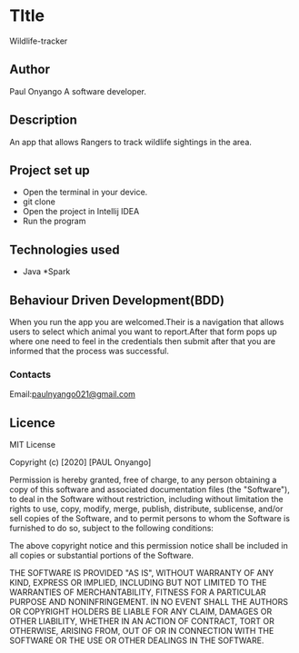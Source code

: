 # TItle
 Wildlife-tracker

 ## Author
 Paul Onyango
 A software developer.


## Description
 An app that allows Rangers to track wildlife sightings in the area.

## Project set up
 * Open the terminal in your device.
 * git clone
 * Open the project in Intellij IDEA
 * Run the program 


 

## Technologies used

* Java
*Spark


## Behaviour Driven Development(BDD) 
When you run the app you are welcomed.Their is a navigation that allows users to select which animal you want to report.After that form pops up where one need to feel in the credentials then submit after that you are informed that the process was successful.


 ### Contacts
  Email:paulnyango021@gmail.com

## Licence
MIT License

Copyright (c) [2020] [PAUL Onyango]

Permission is hereby granted, free of charge, to any person obtaining a copy
of this software and associated documentation files (the "Software"), to deal
in the Software without restriction, including without limitation the rights
to use, copy, modify, merge, publish, distribute, sublicense, and/or sell
copies of the Software, and to permit persons to whom the Software is
furnished to do so, subject to the following conditions:

The above copyright notice and this permission notice shall be included in all
copies or substantial portions of the Software.

THE SOFTWARE IS PROVIDED "AS IS", WITHOUT WARRANTY OF ANY KIND, EXPRESS OR
IMPLIED, INCLUDING BUT NOT LIMITED TO THE WARRANTIES OF MERCHANTABILITY,
FITNESS FOR A PARTICULAR PURPOSE AND NONINFRINGEMENT. IN NO EVENT SHALL THE
AUTHORS OR COPYRIGHT HOLDERS BE LIABLE FOR ANY CLAIM, DAMAGES OR OTHER
LIABILITY, WHETHER IN AN ACTION OF CONTRACT, TORT OR OTHERWISE, ARISING FROM,
OUT OF OR IN CONNECTION WITH THE SOFTWARE OR THE USE OR OTHER DEALINGS IN THE
SOFTWARE.
